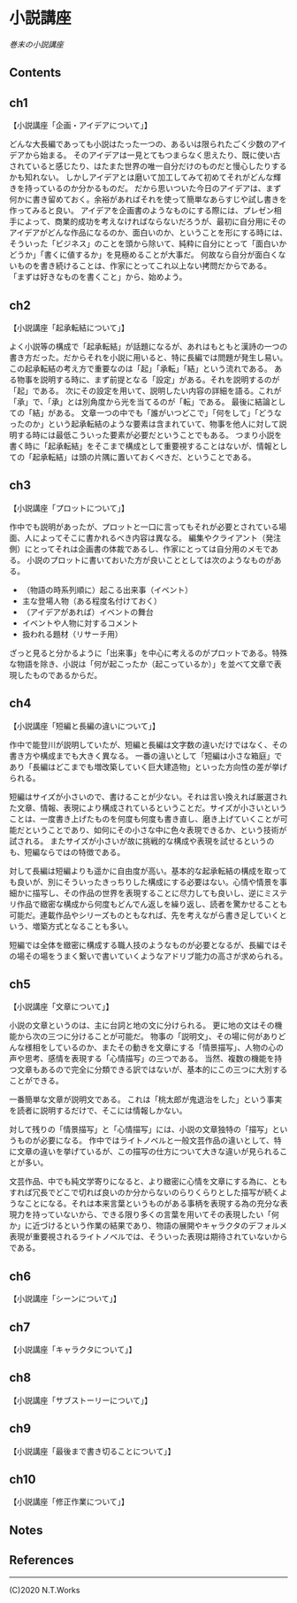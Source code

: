 # 小説講座

*巻末の小説講座*

## Contents


## ch1

【小説講座「企画・アイデアについて」】

どんな大長編であっても小説はたった一つの、あるいは限られたごく少数のアイデアから始まる。
そのアイデアは一見とてもつまらなく思えたり、既に使い古されていると感じたり、はたまた世界の唯一自分だけのものだと慢心したりするかも知れない。
しかしアイデアとは磨いて加工してみて初めてそれがどんな輝きを持っているのか分かるものだ。
だから思いついた今日のアイデアは、まず何かに書き留めておく。余裕があればそれを使って簡単なあらすじや試し書きを作ってみると良い。
アイデアを企画書のようなものにする際には、プレゼン相手によって、商業的成功を考えなければならないだろうが、最初に自分用にそのアイデアがどんな作品になるのか、面白いのか、ということを形にする時には、そういった「ビジネス」のことを頭から除いて、純粋に自分にとって「面白いかどうか」「書くに値するか」を見極めることが大事だ。
何故なら自分が面白くないものを書き続けることは、作家にとってこれ以上ない拷問だからである。
「まずは好きなものを書くこと」から、始めよう。

## ch2

【小説講座「起承転結について」】

よく小説等の構成で「起承転結」が話題になるが、あれはもともと漢詩の一つの書き方だった。だからそれを小説に用いると、特に長編では問題が発生し易い。
この起承転結の考え方で重要なのは「起」「承転」「結」という流れである。
ある物事を説明する時に、まず前提となる「設定」がある。それを説明するのが「起」である。
次にその設定を用いて、説明したい内容の詳細を語る。これが「承」で、「承」とは別角度から光を当てるのが「転」である。
最後に結論としての「結」がある。
文章一つの中でも「誰がいつどこで」「何をして」「どうなったのか」という起承転結のような要素は含まれていて、物事を他人に対して説明する時には最低こういった要素が必要だということでもある。
つまり小説を書く時に「起承転結」をそこまで構成として重要視することはないが、情報としての「起承転結」は頭の片隅に置いておくべきだ、ということである。

## ch3

【小説講座「プロットについて」】

作中でも説明があったが、プロットと一口に言ってもそれが必要とされている場面、人によってそこに書かれるべき内容は異なる。
編集やクライアント（発注側）にとってそれは企画書の体裁であるし、作家にとっては自分用のメモである。
小説のプロットに書いておいた方が良いこととしては次のようなものがある。

* （物語の時系列順に）起こる出来事（イベント）
* 主な登場人物（ある程度名付けておく）
* （アイデアがあれば）イベントの舞台
* イベントや人物に対するコメント
* 扱われる題材（リサーチ用）

ざっと見ると分かるように「出来事」を中心に考えるのがプロットである。特殊な物語を除き、小説は「何が起こったか（起こっているか）」を並べて文章で表現したものであるからだ。

## ch4

【小説講座「短編と長編の違いについて」】

作中で能登川が説明していたが、短編と長編は文字数の違いだけではなく、その書き方や構成までも大きく異なる。
一番の違いとして「短編は小さな箱庭」であり「長編はどこまでも増改築していく巨大建造物」といった方向性の差が挙げられる。

短編はサイズが小さいので、書けることが少ない。それは言い換えれば厳選された文章、情報、表現により構成されているということだ。サイズが小さいということは、一度書き上げたものを何度も何度も書き直し、磨き上げていくことが可能だということであり、如何にその小さな中に色々表現できるか、という技術が試される。
またサイズが小さいが故に挑戦的な構成や表現を試せるというのも、短編ならではの特徴である。

対して長編は短編よりも遥かに自由度が高い。基本的な起承転結の構成を取っても良いが、別にそういったきっちりした構成にする必要はない。心情や情景を事細かに描写し、その作品の世界を表現することに尽力しても良いし、逆にミステリ作品で緻密な構成から何度もどんでん返しを繰り返し、読者を驚かせることも可能だ。連載作品やシリーズものともなれば、先を考えながら書き足していくという、増築方式となることも多い。

短編では全体を緻密に構成する職人技のようなものが必要となるが、長編ではその場その場をうまく繋いで書いていくようなアドリブ能力の高さが求められる。

## ch5

【小説講座「文章について」】

小説の文章というのは、主に台詞と地の文に分けられる。
更に地の文はその機能から次の三つに分けることが可能だ。
物事の「説明文」、その場に何がありどんな様相をしているのか、またその動きを文章にする「情景描写」、人物の心の声や思考、感情を表現する「心情描写」の三つである。
当然、複数の機能を持つ文章もあるので完全に分類できる訳ではないが、基本的にこの三つに大別することができる。

一番簡単な文章が説明文である。
これは「桃太郎が鬼退治をした」という事実を読者に説明するだけで、そこには情報しかない。

対して残りの「情景描写」と「心情描写」には、小説の文章独特の「描写」というものが必要になる。
作中ではライトノベルと一般文芸作品の違いとして、特に文章の違いを挙げているが、この描写の仕方について大きな違いが見られることが多い。

文芸作品、中でも純文学寄りになると、より緻密に心情を文章にする為に、ともすれば冗長でどこで切れば良いのか分からないのらりくらりとした描写が続くようなことになる。それは本来言葉というものがある事柄を表現する為の充分な表現力を持っていないから、できる限り多くの言葉を用いてその表現したい「何か」に近づけるという作業の結果であり、物語の展開やキャラクタのデフォルメ表現が重要視されるライトノベルでは、そういった表現は期待されていないからである。

## ch6

【小説講座「シーンについて」】

## ch7

【小説講座「キャラクタについて」】

## ch8

【小説講座「サブストーリーについて」】

## ch9

【小説講座「最後まで書き切ることについて」】

## ch10

【小説講座「修正作業について」】

## Notes

## References

---
(C)2020 N.T.Works
